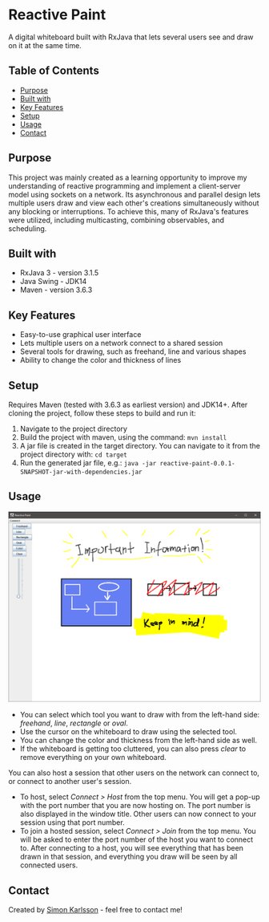 # Reactive Paint
A digital whiteboard built with RxJava that lets several users see and draw on it at the same time.

## Table of Contents
* [Purpose](#purpose)
* [Built with](#built-with)
* [Key Features](#key-features)
* [Setup](#setup)
* [Usage](#usage)
* [Contact](#contact)

## Purpose
This project was mainly created as a learning opportunity to improve my understanding of 
reactive programming and implement a client-server model using sockets on a network. Its 
asynchronous and parallel design lets multiple users draw and view each other's creations 
simultaneously without any blocking or interruptions. To achieve this, many of RxJava's features 
were utilized, including multicasting, combining observables, and scheduling.

## Built with
- RxJava 3 - version 3.1.5
- Java Swing - JDK14
- Maven - version 3.6.3

## Key Features
- Easy-to-use graphical user interface
- Lets multiple users on a network connect to a shared session
- Several tools for drawing, such as freehand, line and various shapes
- Ability to change the color and thickness of lines

## Setup
Requires Maven (tested with 3.6.3 as earliest version) and JDK14+. After cloning the project, 
follow these steps to build and run it:

1. Navigate to the project directory
2. Build the project with maven, using the command: `mvn install`
3. A jar file is created in the target directory. You can navigate to it from the project 
   directory with: `cd target`
4. Run the generated jar file, e.g.: `java -jar reactive-paint-0.0.1-SNAPSHOT-jar-with-dependencies.jar`

## Usage
![Example screenshot](./img/reactive-paint-screenshot.png)

* You can select which tool you want to draw with from the left-hand side: *freehand*, *line*, 
  *rectangle* or *oval*.
* Use the cursor on the whiteboard to draw using the selected tool.
* You can change the color and thickness from the left-hand side as well.
* If the whiteboard is getting too cluttered, you can also press *clear* to remove everything on 
  your own whiteboard.

You can also host a session that other users on the network can connect to, or connect to 
another user's session.

* To host, select *Connect > Host* from the top menu. You will get a pop-up with the port number 
  that you are now hosting on. The port number is also displayed in the window title. Other 
  users can now connect to your session using that port number.
* To join a hosted session, select *Connect > Join* from the top menu. You will be asked to 
  enter the port number of the host you want to connect to. After connecting to a host, you will 
  see everything that has been drawn in that session, and everything you draw will be seen by 
  all connected users.

## Contact
Created by [Simon Karlsson](mailto:a.simon.karlsson@gmail.com) - feel free to contact me!
